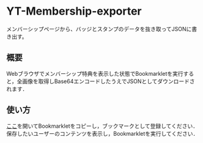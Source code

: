 # YT-Membership-exporter
メンバーシップページから、バッジとスタンプのデータを抜き取ってJSONに書き出す。


## 概要
Webブラウザでメンバーシップ特典を表示した状態でBookmarkletを実行すると，全画像を取得しBase64エンコードしたうえでJSONとしてダウンロードされます．

## 使い方
  [ここ]( https://oz0820.github.io/YT-Membership-exporter/ )を開いてBookmarkletをコピーし，ブックマークとして登録してください．  
  保存したいユーザーのコンテンツを表示し，Bookmarkletを実行してください．